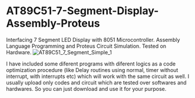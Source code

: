 # AT89C51-7-Segment-Display-Assembly-Proteus
Interfacing 7 Segment LED Display with 8051 Microcontroller. Assembly Language Programming and Proteus Circuit Simulation. Tested on Hardware.
![AT89C51_7_Segment_Simple_1](https://user-images.githubusercontent.com/78910261/202887546-6c5c0c55-dd53-4e07-880f-f3490f824a8b.png)

I have included some diferent programs with diferent logics as a code optimization procedure (like Delay routines using normal, timer without interrupt, with interrupts etc) which will work with the same circuit as well. I usually upload only codes and circuit which are tested over softwares and hardwares. So you can just download and use it for your purpose.
